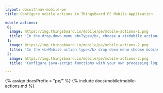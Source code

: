 ```yaml
---
layout: docwithnav-mobile-pe
title: Configure mobile actions in ThingsBoard PE Mobile Application

mobile-actions:
 0:
  image: https://img.thingsboard.io/mobile/pe/mobile-actions-1.png
  title: 'In the drop-down menu <b>Type</b>, choose a <i>Mobile action</i> action type'
 1:
  image: https://img.thingsboard.io/mobile/pe/mobile-actions-2.png
  title: 'In the <b>Mobile action type</b> drop-down menu choose mobile action type you want to set up'
 2:
  image: https://img.thingsboard.io/mobile/pe/mobile-actions-3.png
  title: 'Configure java-script functions with your own processing logic depending on the selected mobile action type.<br>Use help buttons to open details about function definitions and examples.'

---
```


{% assign docsPrefix = "pe/" %}
{% include docs/mobile/mobile-actions.md %}

